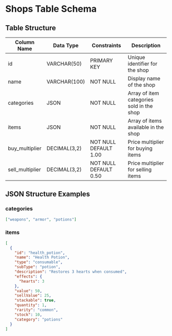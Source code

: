 # Shops Table Schema

## Table Structure

| Column Name | Data Type | Constraints | Description |
|-------------|-----------|-------------|-------------|
| id | VARCHAR(50) | PRIMARY KEY | Unique identifier for the shop |
| name | VARCHAR(100) | NOT NULL | Display name of the shop |
| categories | JSON | NOT NULL | Array of item categories sold in the shop |
| items | JSON | NOT NULL | Array of items available in the shop |
| buy_multiplier | DECIMAL(3,2) | NOT NULL DEFAULT 1.00 | Price multiplier for buying items |
| sell_multiplier | DECIMAL(3,2) | NOT NULL DEFAULT 0.50 | Price multiplier for selling items |

## JSON Structure Examples

### categories
```json
["weapons", "armor", "potions"]
```

### items
```json
[
  {
    "id": "health_potion",
    "name": "Health Potion",
    "type": "consumable",
    "subType": "potion",
    "description": "Restores 3 hearts when consumed",
    "effects": {
      "hearts": 3
    },
    "value": 50,
    "sellValue": 25,
    "stackable": true,
    "quantity": 1,
    "rarity": "common",
    "stock": 10,
    "category": "potions"
  }
]